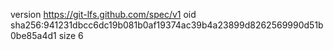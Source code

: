 version https://git-lfs.github.com/spec/v1
oid sha256:941231dbcc6dc19b081b0af19374ac39b4a23899d8262569990d51b0be85a4d1
size 6
